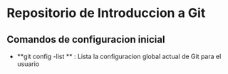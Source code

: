 # Repositorio de Introduccion a Git

## Comandos de configuracion inicial 
* **git config -list ** : Lista la configuracion  global actual de Git para el usuario 
